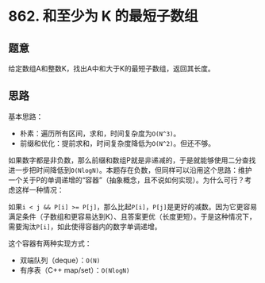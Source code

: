 # 862. 和至少为 K 的最短子数组

## 题意

给定数组A和整数K，找出A中和大于K的最短子数组，返回其长度。

## 思路

基本思路：

- 朴素：遍历所有区间，求和，时间复杂度为`O(N^3)`。
- 前缀和优化：提前求和，时间复杂度降低为`O(N^2)`。但还不够。

如果数字都是非负数，那么前缀和数组P就是非递减的，于是就能够使用二分查找进一步把时间降低到`O(NlogN)`。本题存在负数，但同样可以沿用这个思路：维护一个关于P的单调递增的“容器”（抽象概念，且不说如何实现）。为什么可行？考虑这样一种情况：

如果`i < j && P[i] >= P[j]`，那么比起`P[i]`，`P[j]`是更好的减数。因为它更容易满足条件（子数组和更容易达到K）、且答案更优（长度更短）。于是这种情况下，需要淘汰`P[i]`，如此使得容器内的数字单调递增。

这个容器有两种实现方式：

- 双端队列（deque）：`O(N)`
- 有序表（C++ map/set）：`O(NlogN)`
